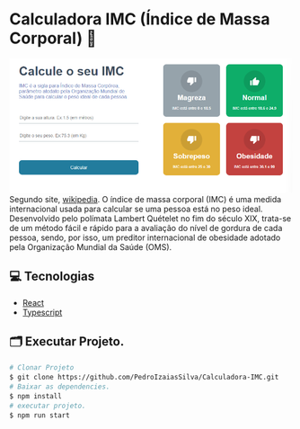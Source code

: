 
# Calculadora IMC (Índice de Massa Corporal) 📱
![PREVIEW](./readme-img.png)
Segundo site, [wikipedia](https://pt.wikipedia.org/wiki/%C3%8Dndice_de_massa_corporal).
O índice de massa corporal (IMC) é uma medida internacional usada para calcular se uma pessoa está no peso ideal. Desenvolvido pelo polímata Lambert Quételet no fim do século XIX, trata-se de um método fácil e rápido para a avaliação do nível de gordura de cada pessoa, sendo, por isso, um preditor internacional de obesidade adotado pela Organização Mundial da Saúde (OMS).

  

## 💻 Tecnologias

- [React](https://pt-br.reactjs.org/)
- [Typescript](https://www.typescriptlang.org/)


## 🗂 Executar Projeto.

```bash
# Clonar Projeto
$ git clone https://github.com/PedroIzaiasSilva/Calculadora-IMC.git
# Baixar as dependencies.
$ npm install
# executar projeto.
$ npm run start 
  ```
